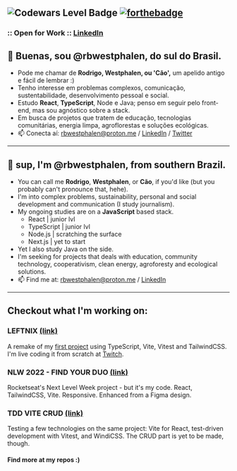 ![Codewars Level Badge](https://www.codewars.com/users/cpt-westphalen/badges/large)
[![forthebadge](https://forthebadge.com/images/badges/powered-by-black-magic.svg)](https://forthebadge.com)
--
### :: Open for Work :: [LinkedIn](https://linkedin.com/in/rbwestphalen)
## 🌱 Buenas, sou @rbwestphalen, do sul do Brasil.
* Pode me chamar de **Rodrigo, Westphalen, ou 'Cão',** um apelido antigo e fácil de lembrar :)
* Tenho interesse em problemas complexos, comunicação, sustentabilidade, desenvolvimento pessoal e social.
* Estudo **React**, **TypeScript**, Node e Java; penso em seguir pelo front-end, mas sou agnóstico sobre a stack.
* Em busca de projetos que tratem de educação, tecnologias comunitárias, energia limpa, agroflorestas e soluções ecológicas.
* 📫 Conecta aí: rbwestphalen@proton.me / [LinkedIn](https://linkedin.com/in/rbwestphalen) / [Twitter](https://twitter.com/rbwestphalen)
---
## 🌱 sup, I'm @rbwestphalen, from southern Brazil.
* You can call me **Rodrigo**, **Westphalen**, or **Cão**, if you'd like (but you probably can't pronounce that, hehe).
* I'm into complex problems, sustainability, personal and social development and communication (I study journalism).
* My ongoing studies are on a **JavaScript** based stack.
  * React | junior lvl
  * TypeScript | junior lvl
  * Node.js | scratching the surface
  * Next.js | yet to start
* Yet I also study Java on the side.
* I'm seeking for projects that deals with education, community technology, cooperativism, clean energy, agroforesty and ecological solutions.
* 📫 Find me at: rbwestphalen@proton.me / [LinkedIn](https://linkedin.com/in/rbwestphalen)

---

## Checkout what I'm working on:

### LEFTNIX [(link)](https://github.com/cpt-westphalen/leftnix)

A remake of my [first project](https://github.com/cpt-westphalen/leftnix-old) using TypeScript, Vite, Vitest and TailwindCSS. I'm live coding it from scratch at [Twitch](https://twitch.tv/cptwestphalen).

### NLW 2022 - FIND YOUR DUO [(link)](https://github.com/cpt-westphalen/nlw-ignite-2022)

Rocketseat's Next Level Week project - but it's my code. React, TailwindCSS, Vite. Responsive. Enhanced from a Figma design.

### TDD VITE CRUD [(link)](https://github.com/cpt-westphalen/tdd-vite-windi-crud)

Testing a few technologies on the same project: Vite for React, test-driven development with Vitest, and WindiCSS. The CRUD part is yet to be made, though.

#### Find more at my repos :)
